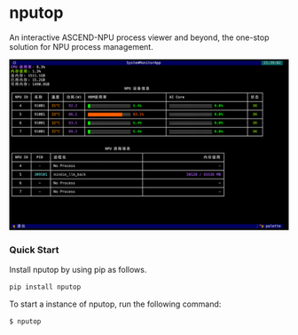 # nputop
An interactive ASCEND-NPU process viewer and beyond, the one-stop solution for NPU process management. 

![](https://github.com/Rvelamen/nputop/blob/main/docs/home.png?raw=true)

### Quick Start

Install nputop by using pip as follows. 

```bash
pip install nputop
```

To start a instance of nputop, run the following command:

```bash
$ nputop
```
